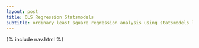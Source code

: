 ```yaml
---
layout: post
title: OLS Regression Statsmodels
subtitle: ordinary least square regression analysis using statsmodels library
---
```


{% include nav.html %}





